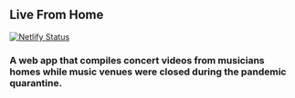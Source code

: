 ## Live From Home

[![Netlify Status](https://api.netlify.com/api/v1/badges/f11fd6a7-4c7a-4b57-93b2-60fb7f0a2825/deploy-status)](https://app.netlify.com/sites/livefromhome/deploys)

### A web app that compiles concert videos from musicians homes while music venues were closed during the pandemic quarantine.
